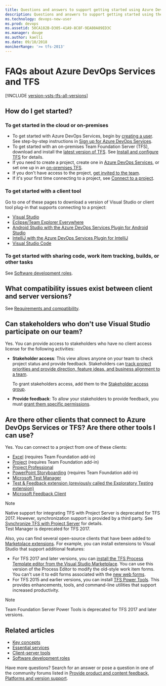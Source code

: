 ```yaml
---
title: Questions and answers to support getting started using Azure DevOps Services & TFS
description: Questions and answers to support getting started using the hosted cloud offering of Azure DevOps Services or on-premises Team Foundation Server (TFS)  
ms.technology: devops-new-user 
ms.prod: devops
ms.assetid: 50CA182B-D305-41A9-8C8F-9EA80A89ED3C
ms.manager: douge
ms.author: kaelli
ms.date: 09/10/2018
monikerRange: '>= tfs-2013'
---
```



# FAQs about Azure DevOps Services and TFS

[!INCLUDE [version-vsts-tfs-all-versions](../_shared/version-vsts-tfs-all-versions.md)]
 
## How do I get started?

### To get started in the cloud or on-premises 
- To get started with Azure DevOps Services, begin by [creating a user](https://visualstudio.microsoft.com/team-services/). See step-by-step instructions in [Sign up for Azure DevOps Services](../organizations/accounts/create-organization-msa-or-work-student.md).  
- To get started with an on-premises Team Foundation Server (TFS), download and install the [latest version of TFS](https://visualstudio.microsoft.com/downloads/). See [Install and configure TFS](/tfs/server/install/get-started) for details.  
- If you need to create a project, create one in [Azure DevOps Services](../organizations/accounts/set-up-vs.md), or set one up in an [on-premises TFS](../organizations/projects/create-project.md).   
- If you don't have access to the project, [get invited to the team](../organizations/security/add-users-team-project.md).  
- If it's your first time connecting to a project, see [Connect to a project](../organizations/projects/connect-to-projects.md).  

### To get started with a client tool 
Go to one of these pages to download a version of Visual Studio or client tool plug-in that supports connecting to a project: 
- [Visual Studio](https://visualstudio.microsoft.com/downloads/) 
- [Eclipse/Team Explorer Everywhere](/../java/download-eclipse-plug-in.md)  
- [Android Studio with the Azure DevOps Services Plugin for Android Studio](/../java/download-android-studio-plug-in.md)
- [IntelliJ with the Azure DevOps Services Plugin for IntelliJ](/../java/download-intellij-plug-in.md) 
- [Visual Studio Code](/../java/vscode-extension.md)

### To get started with sharing code, work item tracking, builds, or other tasks 
See [Software development roles](roles.md).  

## What compatibility issues exist between client and server versions?

See [Requirements and compatibility](/tfs/server/requirements).  


## Can stakeholders who don't use Visual Studio participate on our team?

Yes. You can provide access to stakeholders who have no client access license for the following activities:  

-   **Stakeholder access**: This view allows anyone on your team to check project status and provide feedback. Stakeholders can [track project priorities and provide direction, feature ideas, and business alignment to a team](../organizations/security/get-started-stakeholder.md).  
  
     To grant stakeholders access, add them to the [Stakeholder access group](../organizations/security/change-access-levels.md).  
  
-   **Provide feedback**: To allow your stakeholders to provide feedback, you must [grant them specific permissions](../project/feedback/give-permissions-feedback.md).  
  

## Are there other clients that connect to Azure DevOps Services or TFS? Are there other tools I can use?

Yes. You can connect to a project from one of these clients:  
- [Excel](../boards/backlogs/office/bulk-add-modify-work-items-excel.md) (requires Team Foundation add-in)  
- [Project](../boards/backlogs/office/create-your-backlog-tasks-using-project.md)  (requires Team Foundation add-in)  
- [Project Professional](../reference/tfs-ps-sync/synchronize-tfs-project-server.md)   
- [PowerPoint Storyboarding](../boards/backlogs/office/storyboard-your-ideas-using-powerpoint.md) (requires Team Foundation add-in)  
- [Microsoft Test Manager](https://msdn.microsoft.com/library/jj635157.aspx)  
- [Test & Feedback extension (previously called the Exploratory Testing extension)](../test/provide-stakeholder-feedback.md)
- [Microsoft Feedback Client](../project/feedback/give-feedback.md)  

>[!NOTE]  
>Native support for integrating TFS with Project Server is deprecated for TFS 2017. However, synchronization support is provided by a third party. See [Synchronize TFS with Project Server](../reference/tfs-ps-sync/sync-ps-tfs.md) for details.  
>Test Manager is deprecated for TFS 2017.   

Also, you can find several open-source clients that have been added to [Marketplace extensions](https://marketplace.visualstudio.com). For example, you can install extensions to Visual Studio that support additional features:  
- For TFS 2017 and later versions, you can [install the TFS Process Template editor from the Visual Studio Marketplace](https://marketplace.visualstudio.com/items?itemName=KarthikBalasubramanianMSFT.TFSProcessTemplateEditor). You can use this version of the Process Editor to modify the old-style work item forms. You can't use it to edit forms associated with the [new web forms](../reference/process/new-work-item-experience.md). 
- For TFS 2015 and earlier versions, you can install [TFS Power Tools](https://marketplace.visualstudio.com/items?itemName=TFSPowerToolsTeam.MicrosoftVisualStudioTeamFoundationServer2015Power). This provides enhancements, tools, and command-line utilities that support increased productivity.

> [!NOTE]  
> Team Foundation Server Power Tools is deprecated for TFS 2017 and later versions. 


## Related articles

- [Key concepts](concepts.md)
- [Essential services](services.md)
- [Client-server tools](tools.md)
- [Software development roles](roles.md)


Have more questions? Search for an answer or pose a question in one of the community forums listed in [Provide product and content feedback, Platforms and version support](provide-feedback.md).
